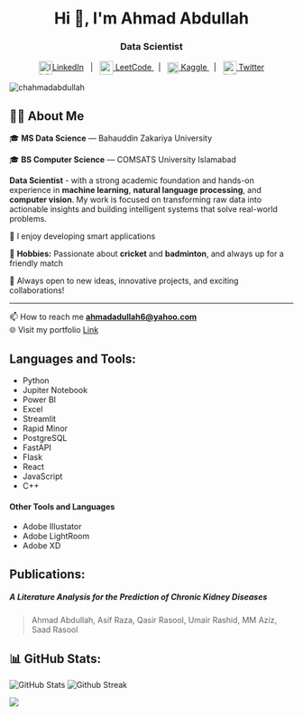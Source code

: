 <h1 align="center">Hi 👋, I'm Ahmad Abdullah</h1>
<h3 align="center">Data Scientist</h3>

<p align="center">
<a href="https://linkedin.com/in/ahmadabdullah55" target="blank"><img align="center" width="24" height="24" src="https://img.icons8.com/fluency/48/linkedin.png" alt="linkedin"/>LinkedIn</a> &nbsp; | &nbsp; 
<a href="https://linkedin.com/in/ahmadabdullah55">  <img align="center" width="24" height="24" src="https://img.icons8.com/external-tal-revivo-color-tal-revivo/24/external-level-up-your-coding-skills-and-quickly-land-a-job-logo-color-tal-revivo.png" alt="external-level-up-your-coding-skills-and-quickly-land-a-job-logo-color-tal-revivo"/> LeetCode </a> &nbsp; | &nbsp;
<a href="https://www.kaggle.com/chahmadabdullah"> <img align="center" src="https://raw.githubusercontent.com/rahuldkjain/github-profile-readme-generator/master/src/images/icons/Social/kaggle.svg" alt="chahmadabdullah" height="20" width="20" /> Kaggle </a> &nbsp; | &nbsp; 
<a href="https://twitter.com/ahmad_abdu11ah_" >  <img width="24" height="24" align="center" src="https://img.icons8.com/ios-glyphs/30/FFFFFF/twitterx--v1.png" alt="twitterx--v1"/> Twitter </a></p>

<p align="left"> <img src="https://komarev.com/ghpvc/?username=chahmadabdullah&label=Profile%20views&color=0e75b6&style=flat" alt="chahmadabdullah" /> </p>


## 👨‍💻 About Me

🎓 **MS Data Science** — Bahauddin Zakariya University

🎓 **BS Computer Science** — COMSATS University Islamabad  

**Data Scientist** - with a strong academic foundation and hands-on experience in **machine learning**, **natural language processing**, and **computer vision**. My work is focused on transforming raw data into actionable insights and building intelligent systems that solve real-world problems.

🧠 I enjoy developing smart applications 

🏏 **Hobbies:** Passionate about **cricket** and **badminton**, and always up for a friendly match 

🤝 Always open to new ideas, innovative projects, and exciting collaborations!

---

📫 How to reach me **ahmadadullah6@yahoo.com** </br>
🌐 Visit my portfolio <a href="https://www.datascienceportfol.io/ahmadabdullah"> Link </a>

## Languages and Tools:

- Python <br>
- Jupiter Notebook <br>
- Power BI <br>
- Excel <br>
- Streamlit<br>
- Rapid Minor<br>
- PostgreSQL <br>
- FastAPI <br>
- Flask <br>
- React <br>
- JavaScript <br>
- C++
#### <b> Other Tools and Languages </b>
- Adobe Illustator <br>
- Adobe LightRoom <br>
- Adobe XD <br>


## Publications:
##### A Literature Analysis for the Prediction of Chronic Kidney Diseases
> Ahmad Abdullah, Asif Raza, Qasir Rasool, Umair Rashid, MM Aziz, Saad Rasool


## 📊 GitHub Stats:

<img src="https://github-readme-stats.vercel.app/api?username=ChAhmadAbdullah&show_icons=true&theme=tokyonight&hide_border=true&include_all_commits=true&count_private=false" alt="GitHub Stats" title="Github Stats"/>  

<img src="https://github-readme-streak-stats.herokuapp.com/?user=ChAhmadAbdullah&theme=tokyonight&hide_border=true" alt="Github Streak" title="Github Streak"/> 

![](https://github-readme-stats.vercel.app/api/top-langs/?username=ChAhmadAbdullah&theme=tokyonight&hide_border=true&include_all_commits=true&count_private=true&layout=donut)<br/>





